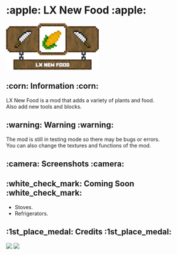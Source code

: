 <h1 align="left">:apple: LX New Food :apple:</h1>
<div align="left"><img src="/img/banner_lx_nf_hd.png" width="50%"></div>
<h2 align="left">:corn: Information :corn:</h2>
<p align="left">
LX New Food is a mod that adds a variety of plants and food.<br>
Also add new tools and blocks.<br>
</p>
<h2>:warning: Warning :warning:</h2>
<p align="left">
The mod is still in testing mode so there may be bugs or errors.<br>
You can also change the textures and functions of the mod.<br>
</p>
<h2>:camera: Screenshots :camera:</h2>
<h2>:white_check_mark: Coming Soon :white_check_mark:</h2>
<ul>
<li>Stoves.</li>
<li>Refrigerators.</li>
</ul>
<h2>:1st_place_medal: Credits :1st_place_medal:</h2>
<div>
<a href="https://www.blockbench.net" target="_blank"><img src="https://www.blockbench.net/images/logos/blockbench_logo_text.png" width="25%"></a>
<a href="https://mcreator.net" target="_blank"><img src="https://mcreator.net/themes/mcreator/logo.svg" width="25%"></a>
</div>
